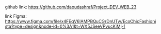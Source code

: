 github link:
https://github.com/daoudashraf/Project_DEV_WEB_23

link Figma:
https://www.figma.com/file/x4FEqV6IAMPBQuCGrDnUTw/EcoChicFashionista?type=design&node-id=0%3A1&t=WX5JSeeVPvucKiMj-1
